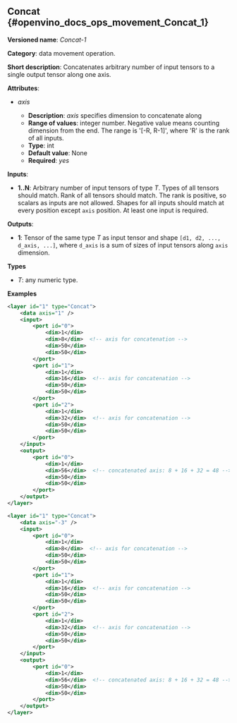 ## Concat <a name="Concat"></a> {#openvino_docs_ops_movement_Concat_1}

**Versioned name**: *Concat-1*

**Category**: data movement operation.

**Short description**: Concatenates arbitrary number of input tensors to a single output tensor along one axis.

**Attributes**:

* *axis*

  * **Description**: *axis* specifies dimension to concatenate along
  * **Range of values**: integer number. Negative value means counting dimension from the end. The range is '[-R, R-1]', where 'R' is the rank of all inputs.
  * **Type**: int
  * **Default value**: None
  * **Required**: *yes*

**Inputs**:

*   **1..N**: Arbitrary number of input tensors of type *T*. Types of all tensors should match. Rank of all tensors should match. The rank is positive, so scalars as inputs are not allowed. Shapes for all inputs should match at every position except `axis` position. At least one input is required.

**Outputs**:

*   **1**: Tensor of the same type *T* as input tensor and shape `[d1, d2, ..., d_axis, ...]`, where `d_axis` is a sum of sizes of input tensors along `axis` dimension.

**Types**

* *T*: any numeric type.

**Examples**

```xml
<layer id="1" type="Concat">
    <data axis="1" />
    <input>
        <port id="0">
            <dim>1</dim>
            <dim>8</dim>  <!-- axis for concatenation -->
            <dim>50</dim>
            <dim>50</dim>
        </port>
        <port id="1">
            <dim>1</dim>
            <dim>16</dim>  <!-- axis for concatenation -->
            <dim>50</dim>
            <dim>50</dim>
        </port>
        <port id="2">
            <dim>1</dim>
            <dim>32</dim>  <!-- axis for concatenation -->
            <dim>50</dim>
            <dim>50</dim>
        </port>
    </input>
    <output>
        <port id="0">
            <dim>1</dim>
            <dim>56</dim>  <!-- concatenated axis: 8 + 16 + 32 = 48 -->
            <dim>50</dim>
            <dim>50</dim>
        </port>
    </output>
</layer>

```

```xml
<layer id="1" type="Concat">
    <data axis="-3" />
    <input>
        <port id="0">
            <dim>1</dim>
            <dim>8</dim>  <!-- axis for concatenation -->
            <dim>50</dim>
            <dim>50</dim>
        </port>
        <port id="1">
            <dim>1</dim>
            <dim>16</dim>  <!-- axis for concatenation -->
            <dim>50</dim>
            <dim>50</dim>
        </port>
        <port id="2">
            <dim>1</dim>
            <dim>32</dim>  <!-- axis for concatenation -->
            <dim>50</dim>
            <dim>50</dim>
        </port>
    </input>
    <output>
        <port id="0">
            <dim>1</dim>
            <dim>56</dim>  <!-- concatenated axis: 8 + 16 + 32 = 48 -->
            <dim>50</dim>
            <dim>50</dim>
        </port>
    </output>
</layer>

```
